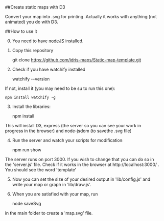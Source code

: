 ##Create static maps with D3

Convert your map into .svg for printing. Actually it works with anything (not animated) you do with D3.

##How to use it

0. You need to have [nodeJS](https://nodejs.org) installed. 

1. Copy this repository

	git clone https://github.com/idris-maps/Static-map-template.git

2. Check if you have watchify installed

	watchify --version

If not, install it (you may need to be su to run this one):

	npm install watchify -g

3. Install the libraries:

	npm install

This will install D3, express (the server so you can see your work in progress in the browser) and node-jsdom (to savethe .svg file)

4. Run the server and watch your scripts for modification

	npm run show

The server runs on port 3000. If you wish to change that you can do so in the 'server.js' file. Check if it works in the browser at http://localhost:3000/ . You should see the word 'template' 

5. Now you can set the size of your desired output in 'lib/config.js' and write your map or graph in 'lib/draw.js'.

6. When you are satisfied with your map, run

	node saveSvg

in the main folder to create a 'map.svg' file.

	
